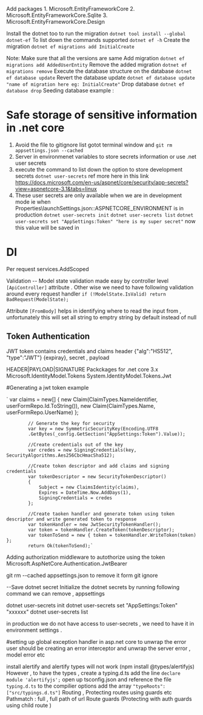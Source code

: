 Add packages 1. Microsoft.EntityFrameworkCore 2. Microsoft.EntityFrameworkCore.Sqlite 3. Microsoft.EntityFrameworkCore.Design

Install the dotnet too to run the migration
`dotnet tool install --global dotnet-ef`
To list down the commands supported
`dotnet ef -h`
Create the migration `dotnet ef migrations add InitialCreate`

Note: Make sure that all the versions are same
Add migration
`dotnet ef migrations add AddedUserEntity`
Remove the added migration
`dotnet ef migrations remove`
Execute the database structure on the database 
`dotnet ef database update`
Revert the database update
`dotnet ef database update "name of migration here eg: InitialCreate"`
Drop database 
`dotnet ef database drop`
Seeding database example : 

# Safe storage of sensitive information in .net core 
1. Avoid the file to gitignore list gotot terminal window and `git rm appsettings.json --cached`
2. Server in environmenet variables to store secrets information or use .net user secrets 
3. execute the command to list down the option to store development secrets `dotnet user-secrets` ref more here in this link https://docs.microsoft.com/en-us/aspnet/core/security/app-secrets?view=aspnetcore-3.1&tabs=linux
4. These user secrets are only available when we are in development mode ie when Properties\launchSettings.json::ASPNETCORE_ENVIRONMENT is in production 
`dotnet user-secrets init`
`dotnet user-secrets list`
`dotnet user-secrets set "AppSettings:Token" "here is my super secret"` now this value will be saved in 

# DI

Per request
services.AddScoped

Validation
-- Model state validation made easy by controller level `[ApiController]` attribute . Other wise we need to have following validation around every request handler
`if (!ModelState.IsValid) return BadRequest(ModelState);`

Attribute `[FromBody]` helps in identifying where to read the input from , unfortunately this will set all string to emptry string by default instead of null

## Token Authentication

JWT token contains credentials and claims
header {"alg":"HS512", "type":"JWT"} {expiray}, secret , payload

HEADER|PAYLOAD|SIGNATURE
Packckages for .net core 3.x
Microsoft.IdentityModel.Tokens
System.IdentityModel.Tokens.Jwt

#Generating a jwt token example

` var claims = new[]
{
new Claim(ClaimTypes.NameIdentifier, userFormRepo.Id.ToString()),
new Claim(ClaimTypes.Name, userFormRepo.UserName)
};

            // Generate the key for security
            var key = new SymmetricSecurityKey(Encoding.UTF8
            .GetBytes(_config.GetSection("AppSettings:Token").Value));

            //Create credentials out of the key
            var credes = new SigningCredentials(key, SecurityAlgorithms.Aes256CbcHmacSha512);

            //Create token descriptor and add claims and signing credentials
            var tokenDescriptor = new SecurityTokenDescriptor()
            {
                Subject = new ClaimsIdentity(claims),
                Expires = DateTime.Now.AddDays(1),
                SigningCredentials = credes
            };

            //Create taoken handler and generate token using token descriptor and write generated token to response
            var tokenHandler = new JwtSecurityTokenHandler();
            var token = tokenHandler.CreateToken(tokenDescriptor);
            var tokenToSend = new { token = tokenHandler.WriteToken(token) };
            return Ok(tokenToSend);`

Adding authorization middleware to autothorize using the token
Microsoft.AspNetCore.Authentication.JwtBearer

git rm --cached appsettings.json to remove it form git ignore

--Save dotnet secret
Initialize the dotnet secrets by running following command
we can remove , appsettings

dotnet user-secrets init
dotnet user-secrets set "AppSettings:Token" "xxxxxx"
dotnet user-secrets list

in production we do not have access to user-secrets , we need to have it in environment settings .

#setting up global exception handler in asp.net core
to unwrap the error user should be creating an error interceptor and unwrap the server error , model error etc

install alertify and alertify types will not work (npm install @types/alertifyjs)
However , to have the types , create a typing.d.ts add the line `declare module 'alertifyjs';`
open up tsconfig.json and reference the file `typing.d.ts` to the compilier options add the array `"typeRoots": ["src/typings.d.ts"]`
Routing , Protecting routes using guards etc
Pathmatch : full , full path of url
Route guards (Protecting with auth guards using child route )
